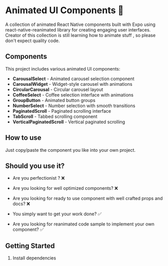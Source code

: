 # Animated UI Components 🎨

A collection of animated React Native components built with Expo using react-native-reanimated library for creating engaging user interfaces. Creator of this collection is still learning how to animate stuff , so please don't expect quality code.

## Components

This project includes various animated UI components:

- **CarousalSelect** - Animated carousel selection component
- **CarousalWidget** - Widget-style carousel with animations
- **CircularCarousal** - Circular carousel layout
- **CoffeeSelect** - Coffee selection interface with animations
- **GroupButton** - Animated button groups
- **NumberSelect** - Number selection with smooth transitions
- **PaginatedScroll** - Paginated scrolling interface
- **TabScroll** - Tabbed scrolling component
- **VerticalPaginatedScroll** - Vertical paginated scrolling

## How to use

Just copy/paste the component you like into your own project.

## Should you use it?

- Are you perfectionist ? ❌
- Are you looking for well optimized components? ❌
- Are you looking for ready to use component with well crafted props and docs? ❌

- You simply want to get your work done? ✅
- Are you looking for reanimated code sample to implement your own component? ✅

## Getting Started

1. Install dependencies

   ```